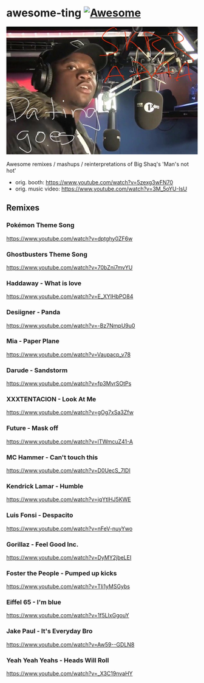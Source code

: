 # awesome-ting [![Awesome](https://awesome.re/badge.svg)](https://awesome.re)

![Big Shaq](./68747470733a2f2f70686f746f732e6d796a6f796f6e6c696e652e636f6d2f70686f746f732f6e6577732f3230313731302f363531323233333533363132315f373632323635363834373139352e6a7067.jpeg)

Awesome remixes / mashups / reinterpretations of Big Shaq's 'Man's not hot' 
- orig. booth: https://www.youtube.com/watch?v=5zexg3wFN70
- orig. music video: https://www.youtube.com/watch?v=3M_5oYU-IsU

## Remixes

### Pokémon Theme Song
https://www.youtube.com/watch?v=dptghy0ZF6w

### Ghostbusters Theme Song
https://www.youtube.com/watch?v=70bZni7mvYU

### Haddaway - What is love
https://www.youtube.com/watch?v=E_XYIHbPO84

### Desiigner - Panda
https://www.youtube.com/watch?v=-Bz7NmpU9u0

### Mia - Paper Plane
https://www.youtube.com/watch?v=Vaupacp_v78

### Darude - Sandstorm
https://www.youtube.com/watch?v=fp3MvrSOtPs

### XXXTENTACION - Look At Me
https://www.youtube.com/watch?v=gOg7xSa3Zfw

### Future - Mask off
https://www.youtube.com/watch?v=lTWmcuZ41-A

### MC Hammer - Can't touch this
https://www.youtube.com/watch?v=D0UecS_7IDI

### Kendrick Lamar - Humble
https://www.youtube.com/watch?v=jqYtlHJ5KWE

### Luis Fonsi - Despacito
https://www.youtube.com/watch?v=nFeV-nuyYwo

### Gorillaz - Feel Good Inc.
https://www.youtube.com/watch?v=DyMY2jbeLEI

### Foster the People - Pumped up kicks
https://www.youtube.com/watch?v=TIi1yMSGybs

### Eiffel 65 - I'm blue
https://www.youtube.com/watch?v=1f5LIxGgouY

### Jake Paul - It's Everyday Bro
https://www.youtube.com/watch?v=Aw59--GDLN8

### Yeah Yeah Yeahs - Heads Will Roll
https://www.youtube.com/watch?v=_X3C19nvaHY
